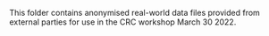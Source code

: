 This folder contains anonymised real-world data files provided from external parties for use in the CRC workshop March 30 2022.
